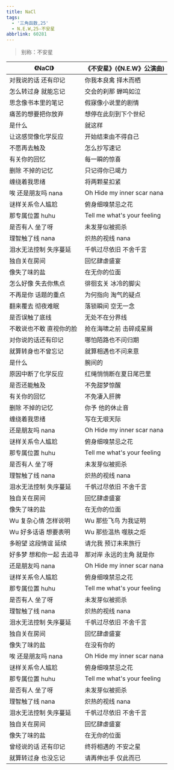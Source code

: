 ```yaml
---
title: NaCl
tags:
  - '三角函数,25'
  - N.E.W,25-不安星
abbrlink: 60281
---
```

> 别称：不安星

|《NaCl》|《不安星》(《N.E.W》公演曲)|
|--|--|
|对我说的话 还有印记|你我本良禽 择木而栖|
|怎么转过身 就能忘记|交会的刹那 蝉鸣如泣|
|思念像书本里的笔记|假寐像小说里的剧情|
|痛苦的想要把你放弃|想停在此刻到下个世纪|
|是什么|就这样|
|让这感觉像化学反应|开始结束由不得自己|
|不愿再去触及|怎么抄写速记|
|有关你的回忆|每一瞬的惊喜|
|删除 不掉的记忆|只记得你已竭力|
|缠绕着我思绪|将两颗星扣紧|
|唉 还是朋友吗 nana|Oh Hide my inner scar nana|
|谜样关系令人尴尬|俯身细嗅禁忌之花|
|那专属位置 huhu|Tell me what's your feeling|
|是否有人 坐了呀|未发芽似被扼杀|
|理智触了线 nana|炽热的视线 nana|
|泪水无法控制 失序蔓延|千帆过尽依旧 不舍千言|
|独自关在房间|回忆肆虐盛宴|
|像失了味的盐|在无你的位面|
|怎么好像 失去你焦点|徘徊玄关 冰冷的脚尖|
|不再是你 话题的重点|为何指向 淘气的疑点|
|翻来覆去 彻夜难眠|落锁瞬间 空无一念|
|是否误触了底线|无处不在分界线|
|不敢说也不敢 直视你的脸|抢在海啸之前 击碎成星屑|
|对你说的话还有印记|哪怕陌路也不问归期|
|就算转身也不曾忘记|就算相遇也不问来意|
|是什么|腕间的|
|原因中断了化学反应|红绳悄悄断在夏日尾巴里|
|是否还能触及|不免甜梦惊醒|
|有关你的回忆|不免凄入肝脾|
|删除 不掉的记忆|你予 他的休止音|
|缠绕着我思绪|写在无垠天际|
|还是朋友吗 nana|Oh Hide my inner scar nana|
|谜样关系令人尴尬|俯身细嗅禁忌之花|
|那专属位置 huhu|Tell me what's your feeling|
|是否有人 坐了呀|未发芽似被扼杀|
|理智触了线 nana|炽热的视线 nana|
|泪水无法控制 失序蔓延|千帆过尽依旧 不舍千言|
|独自关在房间|回忆肆虐盛宴|
|像失了味的盐|在无你的位面|
|Wu 复杂心情 怎样说明|Wu 那些飞鸟 为我证明|
|Wu 好多话语 想要表明|Wu 那些温热 噬肤之炬|
|多盼望 这段情谊 延续|请允我 预订未来旅行|
|好多梦 想和你一起 去追寻|那对岸 永远的主角 就是你|
|还是朋友吗 nana|Oh Hide my inner scar nana|
|谜样关系令人尴尬|俯身细嗅禁忌之花|
|那专属位置 huhu|Tell me what's your feeling|
|是否有人 坐了呀|未发芽似被扼杀|
|理智触了线 nana|炽热的视线 nana|
|泪水无法控制 失序蔓延|千帆过尽依旧 不舍千言|
|独自关在房间|回忆肆虐盛宴|
|像失了味的盐|在没有你的|
|唉 还是朋友吗 nana|Oh Hide my inner scar nana|
|谜样关系令人尴尬|俯身细嗅禁忌之花|
|那专属位置 huhu|Tell me what's your feeling|
|是否有人 坐了呀|未发芽似被扼杀|
|理智触了线 nana|炽热的视线 nana|
|泪水无法控制 失序蔓延|千帆过尽依旧 不舍千言|
|独自关在房间|回忆肆虐盛宴|
|像失了味的盐|在无你的位面|
|曾经说的话 还有印记|终将相遇的 不安之星|
|就算转过身 也没忘记|请再伸出手 仅此而已|